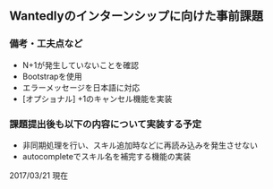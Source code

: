 ## Wantedlyのインターンシップに向けた事前課題  

### 備考・工夫点など  

* N+1が発生していないことを確認  
* Bootstrapを使用  
* エラーメッセージを日本語に対応  
* [オプショナル] +1のキャンセル機能を実装  
   
### 課題提出後も以下の内容について実装する予定  

* 非同期処理を行い、スキル追加時などに再読み込みを発生させない  
* autocompleteでスキル名を補完する機能の実装  
  
2017/03/21 現在  
